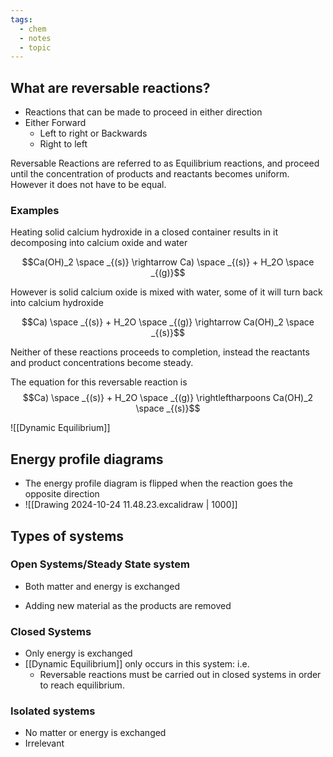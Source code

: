 ```yaml
---
tags:
  - chem
  - notes
  - topic
---
```

## What are reversable reactions?
- Reactions that can be made to proceed in either direction
- Either
	Forward
	- Left to right
or
	 Backwards
	 - Right to left

Reversable Reactions are referred to as Equilibrium reactions, and proceed until the concentration of products and reactants becomes uniform. However it does not have to be equal.
### Examples
Heating solid calcium hydroxide in a closed container results in it decomposing into calcium oxide and water

$$Ca(OH)_2 \space _{(s)} \rightarrow Ca) \space _{(s)} + H_2O \space _{(g)}$$

However is solid calcium oxide is mixed with water, some of it will turn back into calcium hydroxide

$$Ca) \space _{(s)} + H_2O \space _{(g)}  \rightarrow  Ca(OH)_2 \space _{(s)}$$

Neither of these reactions proceeds to completion, instead the reactants and product concentrations become steady.

The equation for this reversable reaction is 
$$Ca) \space _{(s)} + H_2O \space _{(g)}  \rightleftharpoons  Ca(OH)_2 \space _{(s)}$$



![[Dynamic Equilibrium]]


## Energy profile diagrams
- The energy profile diagram is flipped when the reaction goes the opposite direction
- ![[Drawing 2024-10-24 11.48.23.excalidraw | 1000]]
## Types of systems
### Open Systems/Steady State system
- Both matter and energy is exchanged

- Adding new material as the products are removed 
### Closed Systems
- Only energy is exchanged
- [[Dynamic Equilibrium]] only occurs in this system: i.e.
	- Reversable reactions must be carried out in closed systems in order to reach equilibrium. 

### Isolated systems
- No matter or energy is exchanged
- Irrelevant 

